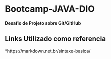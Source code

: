 # Bootcamp-JAVA-DIO

<h4>Desafio de Projeto sobre Git/GitHub<h4>

<h2>Links Utilizado como referencia</h2>
 *https://markdown.net.br/sintaxe-basica/
